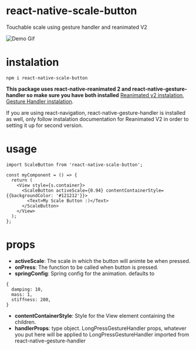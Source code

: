 # react-native-scale-button

Touchable scale using gesture handler and reanimated V2

![Demo Gif](https://i.imgur.com/Z9ArxgC.gif)

# instalation
```
npm i react-native-scale-button
```
**This package uses react-native-reanimated 2 and react-native-gesture-handler so make sure you have both installed**
[Reanimated v2 instalation](https://docs.swmansion.com/react-native-reanimated/docs/installation#installing-the-package),
[Gesture Handler instalation](https://docs.swmansion.com/react-native-gesture-handler/docs/getting-started.html#installation).

If you are using react-navigation, react-native-gesture-handler is installed as well, only follow instalation documentation for Reanimated V2 in order to setting it up for second version.

# usage

```
import ScaleButton from 'react-native-scale-button';

const myComponent = () => {
  return (
    <View style={s.container}>
      <ScaleButton activeScale={0.94} contentContainerStyle={{backgroundColor: '#121212'}}>
        <Text>My Scale Button :)</Text>
      </ScaleButton>
    </View>
  );
};
```

# props

- **activeScale**: The scale in which the button will animte be when pressed.
- **onPress**: The function to be called when button is pressed.
- **springConfig**: Spring config for the animation. defaults to

```
{
  damping: 10,
  mass: 1,
  stiffness: 200,
}
```

- **contentContainerStyle**: Style for the View element containing the children.
- **handlerProps**: type object. LongPressGestureHandler props, whatever you put here will be applied to LongPressGestureHandler imported from react-native-gesture-handler
